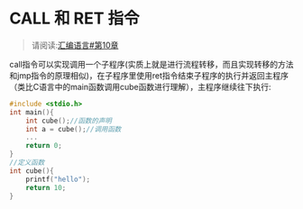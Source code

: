 # CALL 和 RET 指令
> 请阅读:[汇编语言#第10章](006.BOOKs/Assembly_Language/003.Assembly_Language_9-next.pdf)

call指令可以实现调用一个子程序(实质上就是进行流程转移，而且实现转移的方法和jmp指令的原理相似)，在子程序里使用ret指令结束子程序的执行并返回主程序（类比C语言中的main函数调用cube函数进行理解），主程序继续往下执行:
```c
#include <stdio.h>
int main(){
	int cube();//函数的声明
	int a = cube();//调用函数
	...
	return 0;
}
//定义函数
int cube(){
	printf("hello");
	return 10;
}
```